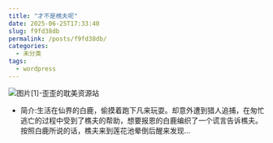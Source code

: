 ```yaml
---
title: "才不是樵夫呢"
date: 2025-06-25T17:33:40
slug: f9fd38db
permalink: /posts/f9fd38db/
categories:
  - 未分类
tags:
  - wordpress
---
```


![图片[1]-歪歪的耽美资源站](/images/wp/f9fd38db-2c624176.jpg)

*   简介:生活在仙界的白鹿，偷摸着跑下凡来玩耍。却意外遭到猎人追捕，在匆忙逃亡的过程中受到了樵夫的帮助，想要报恩的白鹿编织了一个谎言告诉樵夫。按照白鹿所说的话，樵夫来到莲花池晕倒后醒来发现…
